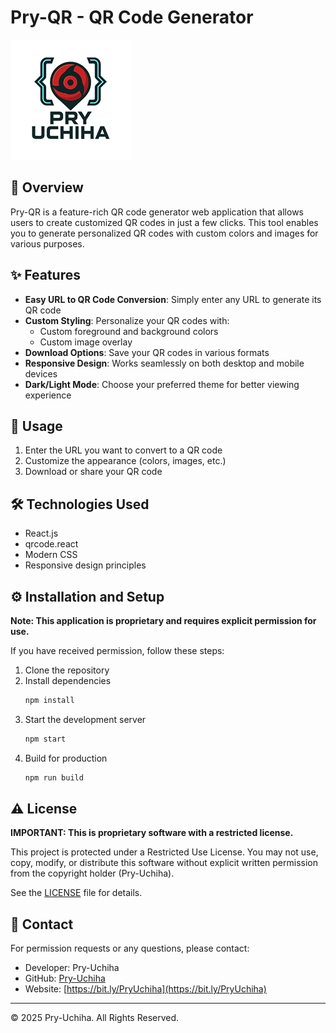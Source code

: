 # Pry-QR - QR Code Generator

![Pry-QR Logo](./public/logo-apple-icon192.png)

## 📱 Overview

Pry-QR is a feature-rich QR code generator web application that allows users to create customized QR codes in just a few clicks. This tool enables you to generate personalized QR codes with custom colors and images for various purposes.

## ✨ Features

- **Easy URL to QR Code Conversion**: Simply enter any URL to generate its QR code
- **Custom Styling**: Personalize your QR codes with:
  - Custom foreground and background colors
  - Custom image overlay
- **Download Options**: Save your QR codes in various formats
- **Responsive Design**: Works seamlessly on both desktop and mobile devices
- **Dark/Light Mode**: Choose your preferred theme for better viewing experience

## 🚀 Usage

1. Enter the URL you want to convert to a QR code
2. Customize the appearance (colors, images, etc.)
3. Download or share your QR code


## 🛠️ Technologies Used

- React.js
- qrcode.react
- Modern CSS
- Responsive design principles

## ⚙️ Installation and Setup

**Note: This application is proprietary and requires explicit permission for use.**

If you have received permission, follow these steps:

1. Clone the repository
2. Install dependencies
   ```bash
   npm install
   ```
3. Start the development server
   ```bash
   npm start
   ```
4. Build for production
   ```bash
   npm run build
   ```

## ⚠️ License

**IMPORTANT: This is proprietary software with a restricted license.**

This project is protected under a Restricted Use License. You may not use, copy, modify, or distribute this software without explicit written permission from the copyright holder (Pry-Uchiha).

See the [LICENSE](./LICENSE) file for details.

## 📧 Contact

For permission requests or any questions, please contact:

- Developer: Pry-Uchiha
- GitHub: [Pry-Uchiha](https://github.com/Priyanshu84iya)
- Website: [https://bit.ly/PryUchiha](https://bit.ly/PryUchiha)

---

© 2025 Pry-Uchiha. All Rights Reserved.
